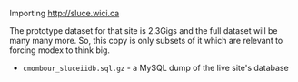 Importing http://sluce.wici.ca

The prototype dataset for that site is 2.3Gigs and
the full dataset will be many many more.
So, this copy is only subsets of it which are relevant
to forcing modex to think big.

* `cmombour_sluceiidb.sql.gz` - a MySQL dump of the live site's database